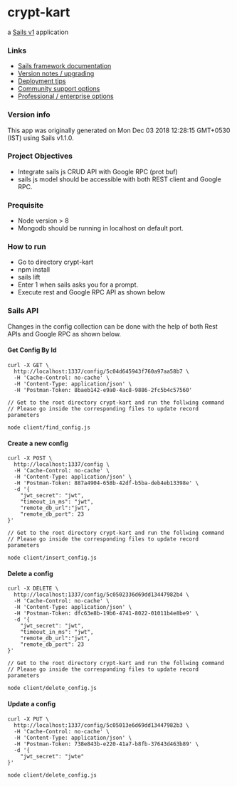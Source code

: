 # crypt-kart

a [Sails v1](https://sailsjs.com) application


### Links

+ [Sails framework documentation](https://sailsjs.com/get-started)
+ [Version notes / upgrading](https://sailsjs.com/documentation/upgrading)
+ [Deployment tips](https://sailsjs.com/documentation/concepts/deployment)
+ [Community support options](https://sailsjs.com/support)
+ [Professional / enterprise options](https://sailsjs.com/enterprise)


### Version info

This app was originally generated on Mon Dec 03 2018 12:28:15 GMT+0530 (IST) using Sails v1.1.0.

<!-- Internally, Sails used [`sails-generate@1.16.2`](https://github.com/balderdashy/sails-generate/tree/v1.16.2/lib/core-generators/new). -->



<!--
Note:  Generators are usually run using the globally-installed `sails` CLI (command-line interface).  This CLI version is _environment-specific_ rather than app-specific, thus over time, as a project's dependencies are upgraded or the project is worked on by different developers on different computers using different versions of Node.js, the Sails dependency in its package.json file may differ from the globally-installed Sails CLI release it was originally generated with.  (Be sure to always check out the relevant [upgrading guides](https://sailsjs.com/upgrading) before upgrading the version of Sails used by your app.  If you're stuck, [get help here](https://sailsjs.com/support).)
-->
### Project Objectives
<ul>
<li>Integrate sails js CRUD API with Google RPC (prot buf)</li>
<li>sails js model should be accessible with both REST client and Google RPC.</li>
</ul>

### Prequisite
<ul>
<li>Node version > 8</li>
<li>Mongodb should be running in localhost on default port.</li>
</ul>

### How to run
<ul>
<li>Go to directory crypt-kart</li>
<li>npm install</li>
<li>sails lift</li>
<li>Enter 1 when sails asks you for a prompt.</li>
<li>Execute rest and Google RPC API as shown below</li>
</ul>

### Sails API

Changes in the config collection can be done with the help of both Rest APIs and Google RPC as shown below.
#### Get Config By Id

```shell
curl -X GET \
  http://localhost:1337/config/5c04d645943f760a97aa58b7 \
  -H 'Cache-Control: no-cache' \
  -H 'Content-Type: application/json' \
  -H 'Postman-Token: 8baeb142-e9a0-4ac8-9886-2fc5b4c57560'
```

```$shell
// Get to the root directory crypt-kart and run the follwing command
// Please go inside the corresponding files to update record parameters

node client/find_config.js

```

#### Create a new config
```shell
curl -X POST \
  http://localhost:1337/config \
  -H 'Cache-Control: no-cache' \
  -H 'Content-Type: application/json' \
  -H 'Postman-Token: 887a4904-658b-42df-b5ba-deb4eb13398e' \
  -d '{
	"jwt_secret": "jwt",
    "timeout_in_ms": "jwt",
    "remote_db_url":"jwt",
    "remote_db_port": 23
}'
```

```$shell
// Get to the root directory crypt-kart and run the follwing command
// Please go inside the corresponding files to update record parameters

node client/insert_config.js

```

#### Delete a config

```shell
curl -X DELETE \
  http://localhost:1337/config/5c0502336d69dd13447982b4 \
  -H 'Cache-Control: no-cache' \
  -H 'Content-Type: application/json' \
  -H 'Postman-Token: dfc63e8b-19b6-4741-8022-01011b4e8be9' \
  -d '{
	"jwt_secret": "jwt",
    "timeout_in_ms": "jwt",
    "remote_db_url":"jwt",
    "remote_db_port": 23
}'
```

```$shell
// Get to the root directory crypt-kart and run the follwing command
// Please go inside the corresponding files to update record parameters

node client/delete_config.js

```

#### Update a config

```$shell
curl -X PUT \
  http://localhost:1337/config/5c05013e6d69dd13447982b3 \
  -H 'Cache-Control: no-cache' \
  -H 'Content-Type: application/json' \
  -H 'Postman-Token: 738e843b-e220-41a7-b8fb-37643d463b89' \
  -d '{
	"jwt_secret": "jwte"
}'

node client/delete_config.js

```



